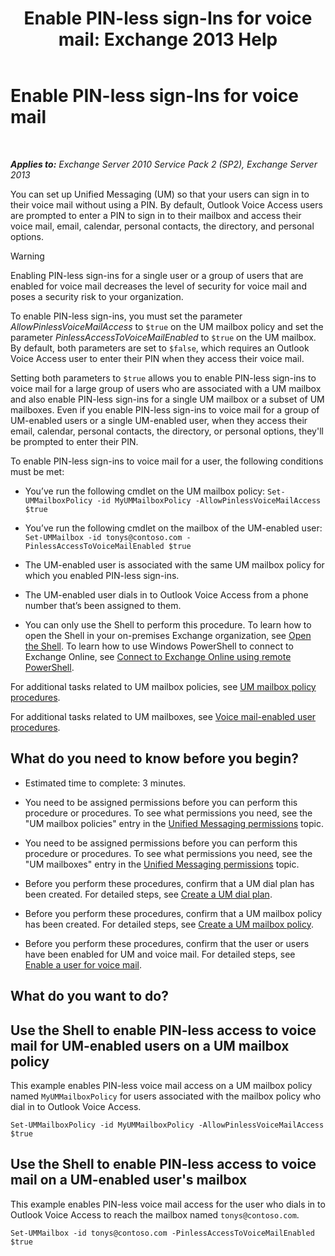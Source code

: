 ﻿---
title: 'Enable PIN-less sign-Ins for voice mail: Exchange 2013 Help'
TOCTitle: Enable PIN-less sign-Ins for voice mail
ms:assetid: 54133753-317c-42ef-9b0d-ca9f2d2d6bd7
ms:mtpsurl: https://technet.microsoft.com/en-us/library/Gg602127(v=EXCHG.150)
ms:contentKeyID: 49315417
ms.date: 07/14/2016
mtps_version: v=EXCHG.150
---

# Enable PIN-less sign-Ins for voice mail

 

_**Applies to:** Exchange Server 2010 Service Pack 2 (SP2), Exchange Server 2013_


You can set up Unified Messaging (UM) so that your users can sign in to their voice mail without using a PIN. By default, Outlook Voice Access users are prompted to enter a PIN to sign in to their mailbox and access their voice mail, email, calendar, personal contacts, the directory, and personal options.


> [!WARNING]
> Enabling PIN-less sign-ins for a single user or a group of users that are enabled for voice mail decreases the level of security for voice mail and poses a security risk to your organization.



To enable PIN-less sign-ins, you must set the parameter *AllowPinlessVoiceMailAccess* to `$true` on the UM mailbox policy and set the parameter *PinlessAccessToVoiceMailEnabled* to `$true` on the UM mailbox. By default, both parameters are set to `$false`, which requires an Outlook Voice Access user to enter their PIN when they access their voice mail.

Setting both parameters to `$true` allows you to enable PIN-less sign-ins to voice mail for a large group of users who are associated with a UM mailbox and also enable PIN-less sign-ins for a single UM mailbox or a subset of UM mailboxes. Even if you enable PIN-less sign-ins to voice mail for a group of UM-enabled users or a single UM-enabled user, when they access their email, calendar, personal contacts, the directory, or personal options, they'll be prompted to enter their PIN.

To enable PIN-less sign-ins to voice mail for a user, the following conditions must be met:

  - You’ve run the following cmdlet on the UM mailbox policy: `Set-UMMailboxPolicy -id MyUMMailboxPolicy -AllowPinlessVoiceMailAccess $true`

  - You’ve run the following cmdlet on the mailbox of the UM-enabled user: `Set-UMMailbox -id tonys@contoso.com -PinlessAccessToVoiceMailEnabled $true`

  - The UM-enabled user is associated with the same UM mailbox policy for which you enabled PIN-less sign-ins.

  - The UM-enabled user dials in to Outlook Voice Access from a phone number that’s been assigned to them.

  - You can only use the Shell to perform this procedure. To learn how to open the Shell in your on-premises Exchange organization, see [Open the Shell](https://technet.microsoft.com/en-us/library/dd638134\(v=exchg.150\)). To learn how to use Windows PowerShell to connect to Exchange Online, see [Connect to Exchange Online using remote PowerShell](https://technet.microsoft.com/en-us/library/jj984289\(v=exchg.150\)).

For additional tasks related to UM mailbox policies, see [UM mailbox policy procedures](https://docs.microsoft.com/en-us/exchange/voice-mail-unified-messaging/set-up-voice-mail/um-mailbox-policy-procedures).

For additional tasks related to UM mailboxes, see [Voice mail-enabled user procedures](https://docs.microsoft.com/en-us/exchange/voice-mail-unified-messaging/set-up-voice-mail/voice-mail-enabled-user-procedures).

## What do you need to know before you begin?

  - Estimated time to complete: 3 minutes.

  - You need to be assigned permissions before you can perform this procedure or procedures. To see what permissions you need, see the "UM mailbox policies" entry in the [Unified Messaging permissions](unified-messaging-permissions-exchange-2013-help.md) topic.

  - You need to be assigned permissions before you can perform this procedure or procedures. To see what permissions you need, see the "UM mailboxes" entry in the [Unified Messaging permissions](unified-messaging-permissions-exchange-2013-help.md) topic.

  - Before you perform these procedures, confirm that a UM dial plan has been created. For detailed steps, see [Create a UM dial plan](https://docs.microsoft.com/en-us/exchange/voice-mail-unified-messaging/connect-voice-mail-system/create-um-dial-plan).

  - Before you perform these procedures, confirm that a UM mailbox policy has been created. For detailed steps, see [Create a UM mailbox policy](https://docs.microsoft.com/en-us/exchange/voice-mail-unified-messaging/set-up-voice-mail/create-um-mailbox-policy).

  - Before you perform these procedures, confirm that the user or users have been enabled for UM and voice mail. For detailed steps, see [Enable a user for voice mail](https://docs.microsoft.com/en-us/exchange/voice-mail-unified-messaging/set-up-voice-mail/enable-a-user-for-voice-mail).

## What do you want to do?

## Use the Shell to enable PIN-less access to voice mail for UM-enabled users on a UM mailbox policy

This example enables PIN-less voice mail access on a UM mailbox policy named `MyUMMailboxPolicy` for users associated with the mailbox policy who dial in to Outlook Voice Access.

    Set-UMMailboxPolicy -id MyUMMailboxPolicy -AllowPinlessVoiceMailAccess $true

## Use the Shell to enable PIN-less access to voice mail on a UM-enabled user's mailbox

This example enables PIN-less voice mail access for the user who dials in to Outlook Voice Access to reach the mailbox named `tonys@contoso.com`.

    Set-UMMailbox -id tonys@contoso.com -PinlessAccessToVoiceMailEnabled $true

